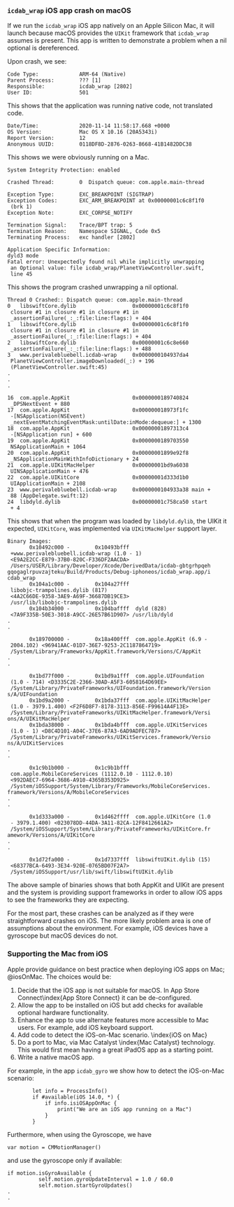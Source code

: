 ### `icdab_wrap` iOS app crash on macOS

If we run the `icdab_wrap` iOS app natively on an Apple Silicon Mac, it will launch because macOS provides the `UIKit` framework that `icdab_wrap` assumes is present.  This app is written to demonstrate a problem when a nil optional is dereferenced.

Upon crash, we see:
```
Code Type:             ARM-64 (Native)
Parent Process:        ??? [1]
Responsible:           icdab_wrap [2802]
User ID:               501
```

This shows that the application was running native code, not translated code.

```
Date/Time:             2020-11-14 11:58:17.668 +0000
OS Version:            Mac OS X 10.16 (20A5343i)
Report Version:        12
Anonymous UUID:        0118DF8D-2876-0263-8668-41B1482DDC38
```

This shows we were obviously running on a Mac.

```
System Integrity Protection: enabled

Crashed Thread:        0  Dispatch queue: com.apple.main-thread

Exception Type:        EXC_BREAKPOINT (SIGTRAP)
Exception Codes:       EXC_ARM_BREAKPOINT at 0x00000001c6c8f1f0
 (brk 1)
Exception Note:        EXC_CORPSE_NOTIFY

Termination Signal:    Trace/BPT trap: 5
Termination Reason:    Namespace SIGNAL, Code 0x5
Terminating Process:   exc handler [2802]

Application Specific Information:
dyld3 mode
Fatal error: Unexpectedly found nil while implicitly unwrapping
 an Optional value: file icdab_wrap/PlanetViewController.swift,
 line 45
```

This shows the program crashed unwrapping a nil optional.

```
Thread 0 Crashed:: Dispatch queue: com.apple.main-thread
0   libswiftCore.dylib                  0x00000001c6c8f1f0
 closure #1 in closure #1 in closure #1 in
 _assertionFailure(_:_:file:line:flags:) + 404
1   libswiftCore.dylib                  0x00000001c6c8f1f0
 closure #1 in closure #1 in closure #1 in
 _assertionFailure(_:_:file:line:flags:) + 404
2   libswiftCore.dylib                  0x00000001c6c8e660
 _assertionFailure(_:_:file:line:flags:) + 488
3   www.perivalebluebell.icdab-wrap     0x0000000104937da4
 PlanetViewController.imageDownloaded(_:) + 196
 (PlanetViewController.swift:45)
.
.
.

16  com.apple.AppKit                    0x0000000189740824
 _DPSNextEvent + 880
17  com.apple.AppKit                    0x000000018973f1fc
 -[NSApplication(NSEvent)
 _nextEventMatchingEventMask:untilDate:inMode:dequeue:] + 1300
18  com.apple.AppKit                    0x00000001897313c4
 -[NSApplication run] + 600
19  com.apple.AppKit                    0x0000000189703550
 NSApplicationMain + 1064
20  com.apple.AppKit                    0x00000001899e92f8
 _NSApplicationMainWithInfoDictionary + 24
21  com.apple.UIKitMacHelper            0x00000001bd9a6038
 UINSApplicationMain + 476
22  com.apple.UIKitCore                 0x00000001d333d1b0
 UIApplicationMain + 2108
23  www.perivalebluebell.icdab-wrap     0x0000000104933a38 main +
 88 (AppDelegate.swift:12)
24  libdyld.dylib                       0x00000001c758ca50 start
 + 4
```

This shows that when the program was loaded by `libdyld.dylib`, the UIKit it expected, `UIKitCore`, was implemented via `UIKitMacHelper` support layer.

```
Binary Images:
       0x10492c000 -        0x10493bfff
 +www.perivalebluebell.icdab-wrap (1.0 - 1)
 <E9A2E2CC-E879-37B0-820C-F336DF2AACDA>
 /Users/USER/Library/Developer/Xcode/DerivedData/icdab-gbtgrhpqeh
gqogaglrpuvzajteku/Build/Products/Debug-iphoneos/icdab_wrap.app/i
cdab_wrap
       0x104a1c000 -        0x104a27fff 
 libobjc-trampolines.dylib (817)
 <4A2C66DE-9358-3AE9-A69F-36687DB19CE3>
 /usr/lib/libobjc-trampolines.dylib
       0x104b34000 -        0x104baffff  dyld (828)
 <7A9F335B-50E3-3018-A9CC-26E57B61D907> /usr/lib/dyld
.
.

       0x189700000 -        0x18a400fff  com.apple.AppKit (6.9 -
 2004.102) <96941AAC-01D7-36E7-9253-2C1187864719>
 /System/Library/Frameworks/AppKit.framework/Versions/C/AppKit
.
.

       0x1bd77f000 -        0x1bd9a1fff  com.apple.UIFoundation
 (1.0 - 714) <D3335C2E-2366-30AD-A5F3-6058164D69EE>
 /System/Library/PrivateFrameworks/UIFoundation.framework/Version
s/A/UIFoundation
       0x1bd9a2000 -        0x1bda37fff  com.apple.UIKitMacHelper
 (1.0 - 3979.1.400) <F2F6D8F7-8178-3113-856E-F99614A4F13E>
 /System/Library/PrivateFrameworks/UIKitMacHelper.framework/Versi
ons/A/UIKitMacHelper
       0x1bda38000 -        0x1bda4bfff  com.apple.UIKitServices
 (1.0 - 1) <D8C4D101-A04C-37E6-87A3-6AD9ADFEC787>
 /System/Library/PrivateFrameworks/UIKitServices.framework/Versio
ns/A/UIKitServices
.
.

       0x1c9b1b000 -        0x1c9b1bfff 
 com.apple.MobileCoreServices (1112.0.10 - 1112.0.10)
 <992DAEC7-6964-3686-A910-4365B353D925>
 /System/iOSSupport/System/Library/Frameworks/MobileCoreServices.
framework/Versions/A/MobileCoreServices
.
.

       0x1d333a000 -        0x1d462ffff  com.apple.UIKitCore (1.0
 - 3979.1.400) <023078DD-44DA-3A11-82CA-12F8412661A2>
 /System/iOSSupport/System/Library/PrivateFrameworks/UIKitCore.fr
amework/Versions/A/UIKitCore
.
.

       0x1d72fa000 -        0x1d7337fff  libswiftUIKit.dylib (15)
 <68377BCA-6493-3E34-920E-0765BD07F2A7>
 /System/iOSSupport/usr/lib/swift/libswiftUIKit.dylib
```

The above sample of binaries shows that both AppKit and UIKit are present and the system is providing support frameworks in order to allow iOS apps to see the frameworks they are expecting.

For the most part, these crashes can be analyzed as if they were straightforward crashes on iOS.  The more likely problem area is one of assumptions about the environment.  For example, iOS devices have a gyroscope but macOS devices do not.

### Supporting the Mac from iOS

Apple provide guidance on best practice when deploying iOS apps on Mac; @iosOnMac.  The choices would be:

1. Decide that the iOS app is not suitable for macOS.  In App Store Connect\index{App Store Connect} it can be de-configured.
2. Allow the app to be installed on iOS but add checks for available optional hardware functionality.
3. Enhance the app to use alternate features more accessible to Mac users.  For example, add iOS keyboard support.
4. Add code to detect the iOS-on-Mac scenario. \index{iOS on Mac}
5. Do a port to Mac, via Mac Catalyst \index{Mac Catalyst} technology.  This would first mean having a great iPadOS app as a starting point.
6. Write a native macOS app.

For example, in the app `icdab_gyro` we show how to detect the iOS-on-Mac scenario:

```
        let info = ProcessInfo()
        if #available(iOS 14.0, *) {
            if info.isiOSAppOnMac {
                print("We are an iOS app running on a Mac")
            }
        }
```

Furthermore, when using the Gyroscope, we have
```
var motion = CMMotionManager()
```

and use the gyroscope only if available:
```
if motion.isGyroAvailable {
          self.motion.gyroUpdateInterval = 1.0 / 60.0
          self.motion.startGyroUpdates()
.
.
```
